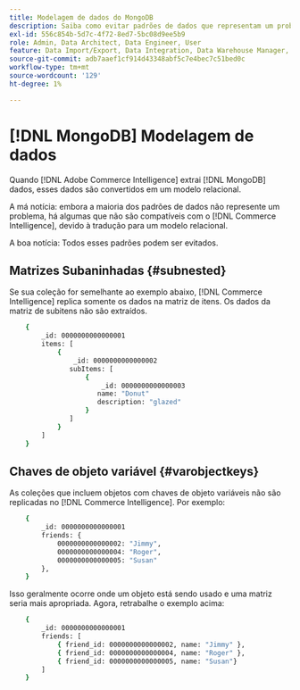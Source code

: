 ```yaml
---
title: Modelagem de dados do MongoDB
description: Saiba como evitar padrões de dados que representam um problema.
exl-id: 556c854b-5d7c-4f72-8ed7-5bc08d9ee5b9
role: Admin, Data Architect, Data Engineer, User
feature: Data Import/Export, Data Integration, Data Warehouse Manager, Commerce Tables
source-git-commit: adb7aaef1cf914d43348abf5c7e4bec7c51bed0c
workflow-type: tm+mt
source-wordcount: '129'
ht-degree: 1%

---
```


# [!DNL MongoDB] Modelagem de dados

Quando [!DNL Adobe Commerce Intelligence] extrai [!DNL MongoDB] dados, esses dados são convertidos em um modelo relacional.

A má notícia: embora a maioria dos padrões de dados não represente um problema, há algumas que não são compatíveis com o [!DNL Commerce Intelligence], devido à tradução para um modelo relacional.

A boa notícia: Todos esses padrões podem ser evitados.

## Matrizes Subaninhadas {#subnested}

Se sua coleção for semelhante ao exemplo abaixo, [!DNL Commerce Intelligence] replica somente os dados na matriz de itens. Os dados da matriz de subitens não são extraídos.

```bash
    {
        _id: 0000000000000001
        items: [
            {
                _id: 0000000000000002
               subItems: [
                   {
                       _id: 0000000000000003
                      name: "Donut"
                      description: "glazed"
                   }
               ]
            }
        ]
    }
```

## Chaves de objeto variável {#varobjectkeys}

As coleções que incluem objetos com chaves de objeto variáveis não são replicadas no [!DNL Commerce Intelligence]. Por exemplo:

```bash
    {
        _id: 0000000000000001
        friends: {
            0000000000000002: "Jimmy",
            0000000000000004: "Roger",
            0000000000000005: "Susan"
        },
    }
```

Isso geralmente ocorre onde um objeto está sendo usado e uma matriz seria mais apropriada. Agora, retrabalhe o exemplo acima:

```bash
    {
        _id: 0000000000000001
        friends: [
            { friend_id: 0000000000000002, name: "Jimmy" },
            { friend_id: 0000000000000004, name: "Roger" },
            { friend_id: 0000000000000005, name: "Susan"}
        ]
    }
```
